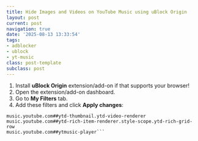 ```yaml
---
title: Hide Images and Videos on YouTube Music using uBlock Origin
layout: post
current: post
navigation: true
date: '2025-08-13 13:33:54'
tags:
- adblocker
- ublock
- yt-music
class: post-template
subclass: post
---
```


1. Install **uBlock Origin** extension/add-on if that supports your browser!
2. Open the extension/add-on dashboard.
3. Go to **My Filters** tab.
4. Add these filters and click **Apply changes**:
```music.youtube.com##img
music.youtube.com##ytd-thumbnail.ytd-video-renderer
music.youtube.com##ytd-rich-item-renderer.style-scope.ytd-rich-grid-row
music.youtube.com##ytmusic-player```
